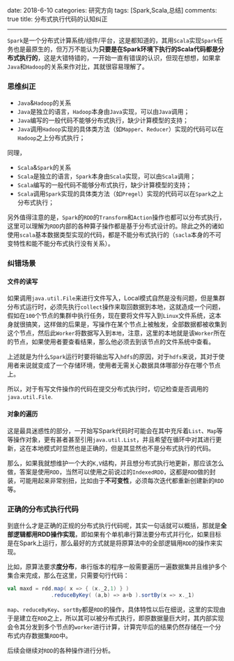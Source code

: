 ﻿date: 2018-6-10
categories: 研究方向
tags: [Spark,Scala,总结]
comments: true
title: 分布式执行代码的认知纠正

---

`Spark`是一个分布式计算系统/组件/平台，这是都知道的，其用`Scala`实现`Spark`任务也是最原生的，但万万不能认为**只要是在Spark环境下执行的Scala代码都是分布式执行的**，这是大错特错的，一开始一直有错误的认识，但现在想想，如果拿`Java`和`Hadoop`的关系来作对比，其就很容易理解了。

### 思维纠正

- `Java`&`Hadoop`的关系
 - `Java`是独立的语言，`Hadoop`本身由`Java`实现，可以由`Java`调用；
 - `Java`编写的一般代码不能够分布式执行，缺少计算模型的支持；
 - `Java`调用`Hadoop`实现的具体类方法（如`Mapper`、`Reducer`）实现的代码可以在`Hadoop`之上分布式执行；

同理，

- `Scala`&`Spark`的关系
 - `Scala`是独立的语言，`Spark`本身由`Scala`实现，可以由`Scala`调用；
 - `Scala`编写的一般代码不能够分布式执行，缺少计算模型的支持；
 - `Scala`调用`Spark`实现的具体类方法（如`Pregel`）实现的代码可以在`Spark`之上分布式执行；

另外值得注意的是，`Spark`的`RDD`的`Transform`和`Action`操作也都可以分布式执行，这里可以理解为`RDD`内部的各种算子操作都是基于分布式设计的。除此之外的诸如使用`scala`基本数据类型实现的代码，都是不能分布式执行的（`sacla`本身的不可变特性和能不能分布式执行没有关系）。

### 纠错场景

#### 文件的读写

如果调用`java.util.File`来进行文件写入，Local模式自然是没有问题，但是集群分布式运行时，必须先执行`collect`操作来取回数据到本地，这就造成一个问题，假如在`100`个节点的集群中执行任务，现在要将文件写入到`Linux`文件系统，这本身就很搞笑，这样做的后果是，写操作在某个节点上被触发，全部数据都被收集到这个节点，然后此`Worker`将数据写入到`本地`，注意，这里的本地就是该`Worker`所在的节点，如果使用者要查看结果，那么他必须去到该节点的文件系统中查看。

上述就是为什么`Spark`运行时要将输出写入`hdfs`的原因，对于`hdfs`来说，其对于使用者来说就变成了一个存储环境，使用者无需关心数据具体哪部分存在哪个节点上。

所以，对于有写文件操作的代码在提交分布式执行时，切记检查是否调用的`java.util.File`.

#### 对象的遍历

这是最具迷惑性的部分，一开始写Spark代码时可能会在其中充斥着`List`、`Map`等等操作对象，更有甚者甚至引用`java.util.List`，并且希望在循环中对其进行更新，这在本地模式时显然也是正确的，但是其显然也不是分布式执行的代码。

那么，如果我就想维护一个大的`K,V`结构，并且想分布式执行地更新，那应该怎么做，答案是使用`RDD`，当然可以使用之前说过的`IndexedRDD`，这都是`RDD`做的封装，可能用起来非常别扭，比如由于**不可变性**，必须每次迭代都重新创建新的`RDD`等。

### 正确的分布式执行代码

到底什么才是正确的正规的分布式执行代码呢，其实一句话就可以概括，那就是**全部逻辑都用RDD操作实现**，即如果有个单机串行算法要分布式并行化，如果目标是在Spark上运行，那么最好的方式就是将原算法中的全部逻辑用`RDD`的操作来实现。

比如，原算法要求**度分布**，串行版本的程序一般需要遍历一遍数据集并且维护多个集合来完成，那么在这里，只需要句行代码：
```scala
val maxd = rdd.map( x => { (x._2,1) } )
              .reduceByKey( (a,b) => a+b ).sortBy(x => x._1)
```

`map`、`reduceByKey`、`sortBy`都是`RDD`的操作，具体特性以后在细说，这里的实现由于是建立在`RDD`之上，所以其可以被分布式执行，即原数据量巨大时，其内部实现会令其分发到多个节点的`worker`进行计算，计算完毕后的结果仍然存储在一个分布式内存数据集`RDD`中。

后续会继续对`RDD`的各种操作进行分析。